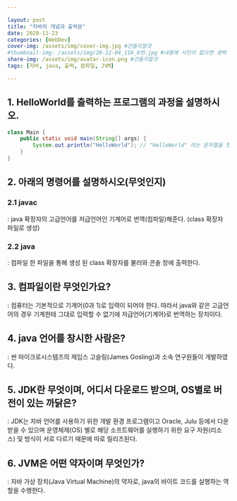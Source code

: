 ```yaml
---

layout: post
title: "자바의 개념과 출력문"
date: 2020-11-23
categories: [WebDev]
cover-img: /assets/img/cover-img.jpg #건들지말것
#thumbnail-img: /assets/img/20-12-04_116_6번.jpg #내용에 사진이 없으면 생략
share-img: /assets/img/avatar-icon.png #건들지말것
tags: [자바, java, 출력, 컴파일, JVM]

---
```

## 1. HelloWorld를 출력하는 프로그램의 과정을 설명하시오. ##  
```java
class Main {
  	public static void main(String[] args) {  
  		System.out.println("HelloWorld"); // "HelloWorld" 라는 문자열을 한 라인에 출력  
  	}  
}
```


## 2. 아래의 명령어를 설명하시오(무엇인지) ##  
  ### 2.1 javac ###  
  : java 확장자의 고급언어를 저급언어인 기계어로 번역(컴파일)해준다. (class 확장자 파일로 생성)

  ### 2.2 java ###  
  : 컴파일 한 파일을 통해 생성 된 class 확장자를 불러와 콘솔 창에 출력한다.


## 3. 컴파일이란 무엇인가요? ##  
: 컴퓨터는 기본적으로 기계어(0과 1)로 입력이 되어야 한다. 따라서 java와 같은 고급언어의 경우 기계한테 그대로 입력할 수 없기에 저급언어(기계어)로 번역하는 장치이다.


## 4. java 언어를 창시한 사람은? ##  
: 썬 마이크로시스템즈의 제임스 고슬링(James Gosling)과 소속 연구원들이 개발하였다.


## 5. JDK란 무엇이며, 어디서 다운로드 받으며, OS별로 버전이 있는 까닭은? ##  
: JDK는 자바 언어를 사용하기 위한 개발 환경 프로그램이고 Oracle, Julu 등에서 다운받을 수 있으며 운영체제(OS) 별로 해당 소프트웨어를 실행하기 위한 요구 자원(리소스) 및 방식이 서로 다르기 때문에 따로 릴리즈된다.


## 6. JVM은 어떤 약자이며 무엇인가? ##  
: 자바 가상 장치(Java Virtual Machine)의 약자로, java의 바이트 코드를 실행하는 역할을 수행한다.
